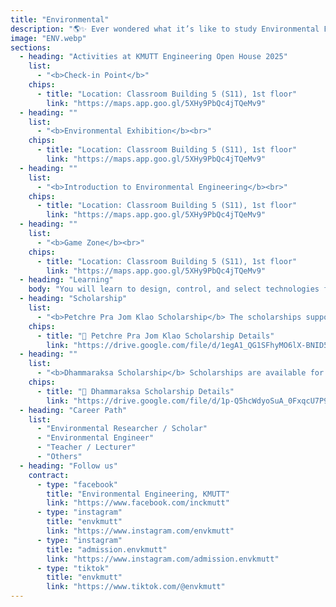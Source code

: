 ```yaml
---
title: "Environmental"
description: "🌎✨ Ever wondered what it’s like to study Environmental Engineering and become a cool, eco-loving engineer? 😎\nThen don’t miss the KMUTT Engineering Open House 2025 at the Department of Environmental Engineering! 🚀\nWe’ve got exciting hands-on activities 👩‍🔬, fun and interactive workshops 🔧, and booths that will show you that “the environment” isn’t all doom and gloom 🌱 — it's exciting, impactful, and totally worth exploring.\nYou’ll also get to meet our seniors — real students, real stories — ready to share what it’s like to study and have fun in our department! 🍀\n📌 Spoiler alert: You’ll leave with knowledge, laughs, snacks, and maybe even a surprise or two 😉"
image: "ENV.webp"
sections:
  - heading: "Activities at KMUTT Engineering Open House 2025"
    list:
      - "<b>Check-in Point</b>"
    chips:
      - title: "Location: Classroom Building 5 (S11), 1st floor"
        link: "https://maps.app.goo.gl/5XHy9PbQc4jTQeMv9"
  - heading: ""
    list:
      - "<b>Environmental Exhibition</b><br>"
    chips:
      - title: "Location: Classroom Building 5 (S11), 1st floor"
        link: "https://maps.app.goo.gl/5XHy9PbQc4jTQeMv9"
  - heading: ""
    list:
      - "<b>Introduction to Environmental Engineering</b><br>"
    chips:
      - title: "Location: Classroom Building 5 (S11), 1st floor"
        link: "https://maps.app.goo.gl/5XHy9PbQc4jTQeMv9"
  - heading: ""
    list:
      - "<b>Game Zone</b><br>"
    chips:
      - title: "Location: Classroom Building 5 (S11), 1st floor"
        link: "https://maps.app.goo.gl/5XHy9PbQc4jTQeMv9"
  - heading: "Learning"
    body: "You will learn to design, control, and select technologies for the treatment and disposal of pollution, waste, hazardous substances, and other environmental contaminants. This field also focuses on research into environmental sustainability, using a combination of engineering and management techniques."
  - heading: "Scholarship"
    list:
      - "<b>Petchre Pra Jom Klao Scholarship</b> The scholarships support outstanding students in academic, sports, arts, leadership, and creativity. They cover tuition, 30,000 baht for equipment, and a monthly allowance of 4,000 baht."
    chips:
      - title: "📄 Petchre Pra Jom Klao Scholarship Details"
        link: "https://drive.google.com/file/d/1egA1_QG1SFhyMO6lX-BNID5oK5tFkDkN/view?usp=sharing"
  - heading: ""
    list:
      - "<b>Dhammaraksa Scholarship</b> Scholarships are available for the underprivileged in remote areas or those whose family has never studied at the tertiary level, who are ready and willing to help and support university activities by participating in and performing university-determined activities, including at least one volunteer activity each semester. Recipients will receive tuition fees according to the curriculum, a lump sum of 10,000 baht per year for educational equipment, a monthly accommodation fee of 1,500 baht, a monthly living allowance of 4,000 baht, and the right to stay in a KMUTT dormitory."
    chips:
      - title: "📄 Dhammaraksa Scholarship Details"
        link: "https://drive.google.com/file/d/1p-Q5hcWdyoSuA_0FxqcU7P9isiCcdSy3/view?usp=sharing"
  - heading: "Career Path"
    list:
      - "Environmental Researcher / Scholar"
      - "Environmental Engineer"
      - "Teacher / Lecturer"
      - "Others"
  - heading: "Follow us"
    contract:
      - type: "facebook"
        title: "Environmental Engineering, KMUTT"
        link: "https://www.facebook.com/inckmutt"
      - type: "instagram"
        title: "envkmutt"
        link: "https://www.instagram.com/envkmutt"
      - type: "instagram"
        title: "admission.envkmutt"
        link: "https://www.instagram.com/admission.envkmutt"
      - type: "tiktok"
        title: "envkmutt"
        link: "https://www.tiktok.com/@envkmutt"
---
```

